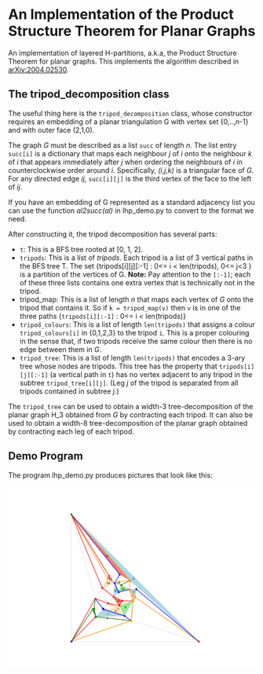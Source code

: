 # An Implementation of the Product Structure Theorem for Planar Graphs

An implementation of layered H-partitions, a.k.a, the Product Structure Theorem for planar graphs.  This implements the algorithm described in [arXiv:2004.02530](https://arxiv.org/abs/2004.02530).

## The tripod_decomposition class

The useful thing here is the `tripod_decomposition` class, whose constructor requires an embedding of a planar triangulation G with vertex set \{0,..,*n*-1\} and with outer face (2,1,0).

The graph *G* must be described as a list `succ` of length *n*. The list entry `succ[i]` is a dictionary that maps each neighbour *j* of *i* onto the neighbour *k* of *i* that appears immediately after *j* when ordering the neighbours of *i* in counterclockwise order around *i*.  Specifically, *(i,j,k)* is a triangular face of *G*.  For any directed edge *ij*, `succ[i][j]` is the third vertex of the face to the left of *ij*.

If you have an embedding of G represented as a standard adjacency list you can use the function *al2succ(al)* in lhp_demo.py to convert to the format we need.

After constructing it, the tripod decomposition has several parts:

- `t`: This is a BFS tree rooted at [0, 1, 2].
- `tripods`: This is a list of *tripods*.  Each tripod is a list of 3 vertical paths in the BFS tree T.  The set \{tripods[i][j][:-1] : 0<= i < len(tripods), 0<= j<3 \}  is a partition of the vertices of G.  **Note:** Pay attention to the `[:-1]`; each of these three lists contains one extra vertex that is technically not in the tripod.
- tripod_map: This is a list of length *n* that maps each vertex of *G* onto the tripod that contains it.  So if `k = tripod_map(v)` then `v` is in one of the three paths \{`tripods[i][:-1]` : 0<= i < len(tripods)\}
- `tripod_colours`: This is a list of length `len(tripods)` that assigns a colour `tripod_colours[i]` in \{0,1,2,3\} to the tripod `i`.  This is a proper colouring in the sense that, if two tripods receive the same colour then there is no edge between them in *G*.
- `tripod_tree`: This is a list of length `len(tripods)` that encodes a 3-ary tree whose nodes are tripods.  This tree has the property that `tripods[i][j][:-1]` (a vertical path in `t`) has no vertex adjacent to any tripod in the subtree `tripod_tree[i][j]`.  (Leg *j* of the tripod is separated from all tripods contained in subtree *j*.)

The `tripod_tree` can be used to obtain a width-3 tree-decomposition of the planar graph H_3 obtained from *G* by contracting each tripod.  It can also be used to obtain a width-8 tree-decomposition of the planar graph obtained by contracting each leg of each tripod.

## Demo Program

The program lhp_demo.py produces pictures that look like this:

![tripod decomposition](figure.png "Tripod decomposition")
